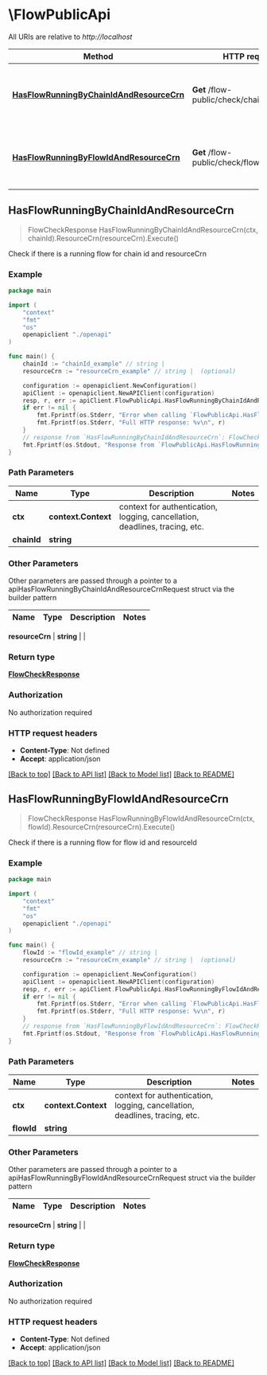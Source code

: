# \FlowPublicApi

All URIs are relative to *http://localhost*

Method | HTTP request | Description
------------- | ------------- | -------------
[**HasFlowRunningByChainIdAndResourceCrn**](FlowPublicApi.md#HasFlowRunningByChainIdAndResourceCrn) | **Get** /flow-public/check/chainId/{chainId} | Check if there is a running flow for chain id and resourceCrn
[**HasFlowRunningByFlowIdAndResourceCrn**](FlowPublicApi.md#HasFlowRunningByFlowIdAndResourceCrn) | **Get** /flow-public/check/flowId/{flowId} | Check if there is a running flow for flow id and resourceId



## HasFlowRunningByChainIdAndResourceCrn

> FlowCheckResponse HasFlowRunningByChainIdAndResourceCrn(ctx, chainId).ResourceCrn(resourceCrn).Execute()

Check if there is a running flow for chain id and resourceCrn



### Example

```go
package main

import (
    "context"
    "fmt"
    "os"
    openapiclient "./openapi"
)

func main() {
    chainId := "chainId_example" // string | 
    resourceCrn := "resourceCrn_example" // string |  (optional)

    configuration := openapiclient.NewConfiguration()
    apiClient := openapiclient.NewAPIClient(configuration)
    resp, r, err := apiClient.FlowPublicApi.HasFlowRunningByChainIdAndResourceCrn(context.Background(), chainId).ResourceCrn(resourceCrn).Execute()
    if err != nil {
        fmt.Fprintf(os.Stderr, "Error when calling `FlowPublicApi.HasFlowRunningByChainIdAndResourceCrn``: %v\n", err)
        fmt.Fprintf(os.Stderr, "Full HTTP response: %v\n", r)
    }
    // response from `HasFlowRunningByChainIdAndResourceCrn`: FlowCheckResponse
    fmt.Fprintf(os.Stdout, "Response from `FlowPublicApi.HasFlowRunningByChainIdAndResourceCrn`: %v\n", resp)
}
```

### Path Parameters


Name | Type | Description  | Notes
------------- | ------------- | ------------- | -------------
**ctx** | **context.Context** | context for authentication, logging, cancellation, deadlines, tracing, etc.
**chainId** | **string** |  | 

### Other Parameters

Other parameters are passed through a pointer to a apiHasFlowRunningByChainIdAndResourceCrnRequest struct via the builder pattern


Name | Type | Description  | Notes
------------- | ------------- | ------------- | -------------

 **resourceCrn** | **string** |  | 

### Return type

[**FlowCheckResponse**](FlowCheckResponse.md)

### Authorization

No authorization required

### HTTP request headers

- **Content-Type**: Not defined
- **Accept**: application/json

[[Back to top]](#) [[Back to API list]](../README.md#documentation-for-api-endpoints)
[[Back to Model list]](../README.md#documentation-for-models)
[[Back to README]](../README.md)


## HasFlowRunningByFlowIdAndResourceCrn

> FlowCheckResponse HasFlowRunningByFlowIdAndResourceCrn(ctx, flowId).ResourceCrn(resourceCrn).Execute()

Check if there is a running flow for flow id and resourceId



### Example

```go
package main

import (
    "context"
    "fmt"
    "os"
    openapiclient "./openapi"
)

func main() {
    flowId := "flowId_example" // string | 
    resourceCrn := "resourceCrn_example" // string |  (optional)

    configuration := openapiclient.NewConfiguration()
    apiClient := openapiclient.NewAPIClient(configuration)
    resp, r, err := apiClient.FlowPublicApi.HasFlowRunningByFlowIdAndResourceCrn(context.Background(), flowId).ResourceCrn(resourceCrn).Execute()
    if err != nil {
        fmt.Fprintf(os.Stderr, "Error when calling `FlowPublicApi.HasFlowRunningByFlowIdAndResourceCrn``: %v\n", err)
        fmt.Fprintf(os.Stderr, "Full HTTP response: %v\n", r)
    }
    // response from `HasFlowRunningByFlowIdAndResourceCrn`: FlowCheckResponse
    fmt.Fprintf(os.Stdout, "Response from `FlowPublicApi.HasFlowRunningByFlowIdAndResourceCrn`: %v\n", resp)
}
```

### Path Parameters


Name | Type | Description  | Notes
------------- | ------------- | ------------- | -------------
**ctx** | **context.Context** | context for authentication, logging, cancellation, deadlines, tracing, etc.
**flowId** | **string** |  | 

### Other Parameters

Other parameters are passed through a pointer to a apiHasFlowRunningByFlowIdAndResourceCrnRequest struct via the builder pattern


Name | Type | Description  | Notes
------------- | ------------- | ------------- | -------------

 **resourceCrn** | **string** |  | 

### Return type

[**FlowCheckResponse**](FlowCheckResponse.md)

### Authorization

No authorization required

### HTTP request headers

- **Content-Type**: Not defined
- **Accept**: application/json

[[Back to top]](#) [[Back to API list]](../README.md#documentation-for-api-endpoints)
[[Back to Model list]](../README.md#documentation-for-models)
[[Back to README]](../README.md)

